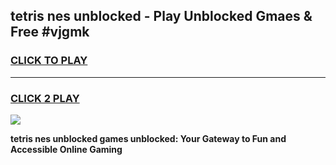 
## tetris nes unblocked - Play Unblocked Gmaes & Free #vjgmk
<h3>
<a href="https://news.freeplayer.one?title=tetris_nes_unblocked&ref=27F">CLICK TO PLAY</a></h3>
<hr>

<h3>
<a href="https://news.freeplayer.one?title=tetris_nes_unblocked&ref=27F">CLICK 2 PLAY</a>
  
</h3>

<a href="https://news.freeplayer.one?title=tetris_nes_unblocked&ref=27F/"><img src="https://clearcache.store/games.png"></a>


**tetris nes unblocked games unblocked: Your Gateway to Fun and Accessible Online Gaming**

